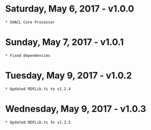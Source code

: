 Saturday, May 6, 2017 - v1.0.0
===========================================
	* SHACL Core Processor

Sunday, May 7, 2017 - v1.0.1
===========================================
	* Fixed dependencies

Tuesday, May 9, 2017 - v1.0.2
===========================================
	* Updated RDFLib.ts to v1.2.4 

Wednesday, May 9, 2017 - v1.0.3
===========================================
	* Updated RDFLib.ts to v1.2.5 
